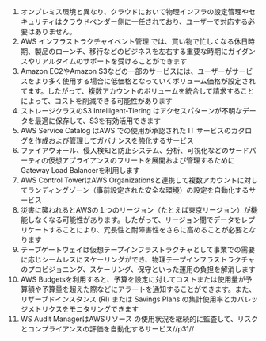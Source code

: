 1. オンプレミス環境と異なり、クラウドにおいて物理インフラの設定管理やセキュリティはクラウドベンダー側に一任されており、ユーザーで対応する必要はありません。
2. AWS インフラストラクチャイベント管理 では、買い物で忙しくなる休日時期、製品のローンチ、移行などのビジネスを左右する重要な時期にガイダンスやリアルタイムのサポートを受けることができます
3. Amazon EC2やAmazon S3などの一部のサービスには、ユーザーがサービスをより多く使用する場合に低価格となっていくボリューム価格が設定されてます。したがって、複数アカウントのボリュームを統合して請求することによって、コストを削減できる可能性があります
4. ストレージクラスのS3 Intelligent-Tiering はアクセスパターンが不明なデータを最適に保存して、S3を有効活用できます
5. AWS Service Catalog はAWS での使用が承認された IT サービスのカタログを作成および管理してガバナンスを強化するサービス
6. ファイアウォール、侵入検知と防止システム、分析、可視化などのサードパーティの仮想アプライアンスのフリートを展開および管理するためにGateway Load Balancerを利用します
7. AWS Control TowerはAWS Organizationsと連携して複数アカウントに対してランディングゾーン（事前設定された安全な環境）の設定を自動化するサービス
8. 災害に襲われるとAWSの１つのリージョン（たとえば東京リージョン）が機能しなくなる可能性があります。したがって、リージョン間でデータをレプリケートすることにより、冗長性と耐障害性をさらに高めることが必要となります
9. テープゲートウェイは仮想テープインフラストラクチャとして事業での需要に応じシームレスにスケーリングができ、物理テープインフラストラクチャのプロビジョニング、スケーリング、保守といった運用の負担を解消します
10. AWS Budgetsを利用すると、予算を設定に対してコストまたは使用量が予算額や予算量を超えた際などにアラートを通知することができます。また、リザーブドインスタンス (RI) または Savings Plans の集計使用率とカバレッジメトリクスをモニタリングできます
11. WS Audit ManagerはAWSリソース の使用状況を継続的に監査して、リスクとコンプライアンスの評価を自動化するサービス//p31//
